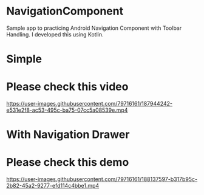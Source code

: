 # NavigationComponent
Sample app to practicing Android Navigation Component with Toolbar Handling. I developed this using Kotlin.

# Simple
# Please check this video
https://user-images.githubusercontent.com/79716161/187944242-e531e2f8-ac53-495c-ba75-07cc5a08539e.mp4

# With Navigation Drawer
# Please check this demo
https://user-images.githubusercontent.com/79716161/188137597-b317b95c-2b82-45a2-9277-efd114c4bbe1.mp4

